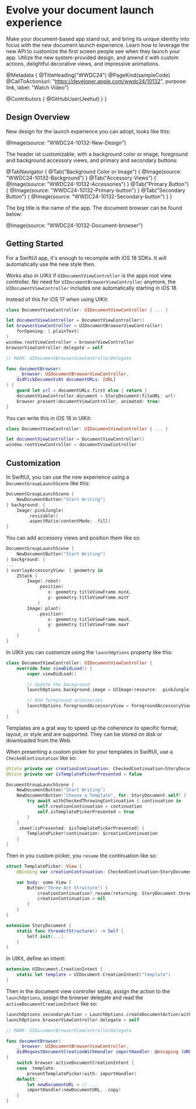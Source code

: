 # Evolve your document launch experience

Make your document-based app stand out, and bring its unique identity into focus with the new document launch experience. Learn how to leverage the new API to customize the first screen people see when they launch your app. Utilize the new system-provided design, and amend it with custom actions, delightful decorative views, and impressive animations.

@Metadata {
   @TitleHeading("WWDC24")
   @PageKind(sampleCode)
   @CallToAction(url: "https://developer.apple.com/wwdc24/10132", purpose: link, label: "Watch Video")

   @Contributors {
      @GitHubUser(Jeehut)
   }
}

## Design Overview

New design for the launch experience you can adopt, looks like this:


@Image(source: "WWDC24-10132-New-Design")

The header ist customizable, with a background color or image, foreground and background accessory views, and primary and secondary buttons:

@TabNavigator {
   @Tab("Background Color or Image") {
      @Image(source: "WWDC24-10132-Background")
   }
   @Tab("Accessory Views") {
      @Image(source: "WWDC24-10132-Accessories")
   }
   @Tab("Primary Button") {
      @Image(source: "WWDC24-10132-Primary-button")
   }
   @Tab("Secondary Button") {
      @Image(source: "WWDC24-10132-Secondary-button")
   }
}


The big title is the name of the app. The document browser can be found below:

@Image(source: "WWDC24-10132-Document-browser")


## Getting Started

For a SwiftUI app, it's enough to recompile with iOS 18 SDKs. It will automatically use the new style then.

Works also in UIKit if `UIDocumentViewController` is the apps root view controller. No need for `UIDocumentBrowserViewController` anymore, the `UIDocumentViewController` includes one automatically starting in iOS 18.

Instead of this for iOS 17 when using UIKit:

```swift
class DocumentViewController: UIDocumentViewController { ... }

let documentViewController = DocumentViewController()
let browserViewController = UIDocumentBrowserViewController(
    forOpening: [.plainText]
)
window.rootViewController = browserViewController
browserViewController.delegate = self

// MARK: UIDocumentBrowserViewControllerDelegate

func documentBrowser(
    _ browser: UIDocumentBrowserViewController, 
    didPickDocumentsAt documentURLs: [URL]
) {
    guard let url = documentURLs.first else { return }
    documentViewController.document = StoryDocument(fileURL: url)
    browser.present(documentViewController, animated: true)
}
```

You can write this in iOS 18 in UIKit:

```swift
class DocumentViewController: UIDocumentViewController { ... }

let documentViewController = DocumentViewController()
window.rootViewController = documentViewController
```

## Customization

In SwiftUI, you can use the new experience using a `DocumentGroupLaunchScene` like this:

```swift
DocumentGroupLaunchScene {
    NewDocumentButton("Start Writing")
} background: {
    Image(.pinkJungle)
        .resizable()
        .aspectRatio(contentMode: .fill)
}
```

You can add accessory views and position them like so:

```swift
DocumentGroupLaunchScene {
    NewDocumentButton("Start Writing")
} background: {
...
} overlayAccessoryView: { geometry in
    ZStack {
        Image(.robot)
            .position(
                x: geometry.titleViewFrame.minX, 
                y: geometry.titleViewFrame.minY
            )
        Image(.plant)
            .position(
                x: geometry.titleViewFrame.maxX, 
                y: geometry.titleViewFrame.maxY
            )
    }
}
```

In UIKit you can customize using the `launchOptions` property like this:

```swift
class DocumentViewController: UIDocumentViewController {
    override func viewDidLoad() {
        super.viewDidLoad()

        // Update the background
        launchOptions.background.image = UIImage(resource: .pinkJungle)

        // Add foreground accessories
        launchOptions.foregroundAccessoryView = ForegroundAccessoryView()
    }
}
```

Templates are a grat way to speed up the coherence to specific format, layout, or style and are supported. They can be stored on disk or downloaded from the Web.

When presenting a custom picker for your templates in SwiftUI, use a `CheckedContinutation` like so:

```swift
@State private var creationContinuation: CheckedContinuation<StoryDocument?, any Error>?
@State private var isTemplatePickerPresented = false

DocumentGroupLaunchScene {
    NewDocumentButton("Start Writing")
    NewDocumentButton("Choose a Template", for: StoryDocument.self) {
        try await withCheckedThrowingContinuation { continuation in
            self.creationContinuation = continuation
            self.isTemplatePickerPresented = true
        }
    }
    .sheet(isPresented: $isTemplatePickerPresented) {
        TemplatePicker(continuation: $creationContinuation
    }
}
```

Then in you custom picker, you `resume` the continuation like so:

```swift
struct TemplatePicker: View {
    @Binding var creationContinuation: CheckedContinuation<StoryDocument?, any Error>?

    var body: some View {
        Button("Three Act Structure") {
            creationContinuation?.resume(returning: StoryDocument.threeActStructure())
            creationContinuation = nil
        }
    }
}

extension StoryDocument {
    static func threeActStructure() -> Self {
        Self.init(...)
    }
}
```

In UIKit, define an intent:

```swift
extension UIDocument.CreationIntent {
    static let template = UIDocument.CreationIntent("template")
}
```

Then in the document view controller setup, assign the action to the `launchOptions`, assign the browser delegate and read the `activeDocumentCreationIntent` like so:

```swift
launchOptions.secondaryAction = LaunchOptions.createDocumentAction(with: .template) 
launchOptions.browserViewController.delegate = self

// MARK: UIDocumentBrowserViewControllerDelegate

func documentBrowser(
    _ browser: UIDocumentBrowserViewController, 
    didRequestDocumentCreationWithHandler importHandler: @escaping (URL?, ImportMode) -> Void) 
{
    switch browser.activeDocumentCreationIntent {
    case .template: 
        presentTemplatePicker(with: importHandler)
    default:
        let newDocumentURL = // ...
        importHandler(newDocumentURL, .copy)
    }
}
```
